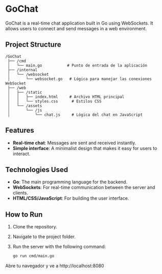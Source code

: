 # GoChat

GoChat is a real-time chat application built in Go using WebSockets. It allows users to connect and send messages in a web environment.

## Project Structure
```
/GoChat
 ├── /cmd
 │   └── main.go           # Punto de entrada de la aplicación
 ├── /internal
 │   └── /websocket
 │       └── websocket.go   # Lógica para manejar las conexiones WebSocket
 ├── /web
 │   ├── /static
 │   │   ├── index.html     # Archivo HTML principal
 │   │   └── styles.css      # Estilos CSS
 │   └── /assets
 │       └── /js
 │           └── chat.js     # Lógica del chat en JavaScript
```
## Features

- **Real-time chat**: Messages are sent and received instantly.
- **Simple interface**: A minimalist design that makes it easy for users to interact.

## Technologies Used

- **Go**: The main programming language for the backend.
- **WebSockets**: For real-time communication between the server and clients.
- **HTML/CSS/JavaScript**: For building the user interface.

## How to Run

1. Clone the repository.
2. Navigate to the project folder.
3. Run the server with the following command:

   ```bash
   go run cmd/main.go
   
Abre tu navegador y ve a http://localhost:8080
